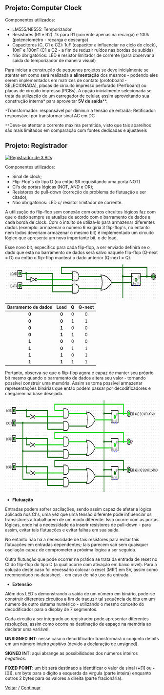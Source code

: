 ## **Projeto: Computer Clock**

Componentes utilizados:

- LM555/NE555: Temporizador
- Resistores (R1 e R2): 1k para R1 (corrente apenas na recarga) e 100k (potenciometro - recarga e descarga)
- Capacitores (C, C1 e C2): 1uF (capacitor a influenciar no ciclo do clock), 10nF e 100nF (C1 e C2 - a fim de reduzir ruídos nas bordas de subida)
- Não obrigatórios: LED e resistor limitador de corrente (para observar a saída do temporizador de maneira visual)

Para iniciar a construção de pequenos projetos se deve inicialmente se atentar em como será realizada a **alimentação** dos mesmos - podendo eles serem implementados em matrizes de contato (protoboard - SELECIONADA), placas de circuito impresso perfurado (Perfboard) ou placas de circuito impresso (PCBs). A opção inicialmente selecionada se trata da utilização de um carregador de celular, assim aproveitando sua construção interna* para aproveitar **5V de saída****.

`*`Transformador: responsável por diminuir a tensão de entrada; Retificador: responsável por transformar sinal AC em DC

`**`Deve-se atentar a corrente máxima permitida, visto que tais aparelhos são mais limitados em comparação com fontes dedicadas e ajustáveis


## **Projeto: Registrador**

[![Registrador de 3 Bits](https://i9.ytimg.com/vi/SPccMGu4pHI/mqdefault.jpg?sqp=CNizsakG-oaymwEmCMACELQB8quKqQMa8AEB-AHUBoAC4AOKAgwIABABGHIgVig6MA8=&rs=AOn4CLDQo2Ua6rNMzOXM-T2YTi0_XMe6sA)](https://youtu.be/SPccMGu4pHI "Registrador | 3 BITS")

Componentes utilizados:

- Sinal de clock;
- Flip-Flop's do tipo D (ou então SR requisitando uma porta NOT)
- CI's de portas lógicas (NOT, AND e OR);
- Resistores de pull-down (correção de problema de flutuação a ser citado);
- Não obrigatórios: LED c/ resistor limitador de corrente.

A utilização do flip-flop sem conexão com outros circuitos lógicos faz com que o dado sempre se atualize de acordo com o barramento de dados a cada borda de clock. Com o intuito de utilizá-lo para armazenar diferentes dados (exemplo: armazenar o número 6 exigiria 3 flip-flop's, no entanto nem todos deveriam armazenar o mesmo bit) é implementado um circuito lógico que apresenta um novo importante bit, o de load.

Esse novo bit, específico para cada flip-flop, a ser enviado definirá se o dado que está no barramento de dados será salvo naquele flip-flop (Q-next = D) ou então o flip-flop manterá o dado anterior (Q-next = Q).

<img src="img/Registrador1Bit.png" alt="Registrador utilizando portas lógicas e flip-flop" width="700" height="110">

|Barramento de dados|Load|Q|Q-next|
|:---:|:---:|:---:|:---:|
|**0**|**0**|0|0|
|**0**|**0**|1|1|
|**0**|**1**|0|0|
|**0**|**1**|1|0|
|**1**|**0**|0|0|
|**1**|**0**|1|1|
|**1**|**1**|0|1|
|**1**|**1**|1|1|

Portanto, observa-se que o flip-flop agora é capaz de manter seu próprio bit mesmo quando o barramento de dados altera seu valor - tornando possível construir uma memória. Assim se torna possível armazenar representações binárias que então podem passar por decodificadores e chegarem na base desejada.

<img src="img/Registrador3Bits.png" alt="Armazenando em memória o dígito 110 (6 na base decimal)" width="870" height="300">

- **Flutuação**

Entradas podem sofrer oscilações, sendo assim capaz de afetar a lógica aplicada nos CI's, uma vez que uma tensão diferente pode influenciar os transistores a trabalharem de um modo diferente. Isso ocorre com  as portas lógicas, onde há a necessidade da inserir resistores de pull-down - para assim, evitar tais flutuações e evitar falhas em sua saída.

No entanto não há a necessidade de tais resistores para evitar tais flutuações em entradas dependentes; tais parecem sair sem quaisquer oscilação capaz de comprometer a próxima lógica a ser seguida.

Outra flutuação que pode ocorrer na prática se trata da entrada de reset no CI do flip-flop do tipo D (a qual ocorre com ativação em baixo nível). Para a solução deste caso foi necessário colocar o reset (MR') em 5V, assim como recomendado no datasheet - em caso de não uso da entrada.

- **Extensão**

Além dos LED's demonstrando a saída de um número em binário, pode-se construir diferentes circuitos a fim de traduzir tal sequência de bits em um número de outro sistema numérico - utilizando o mesmo conceito do decodificador para o display de 7 segmentos.

Cada circuito a ser integrado ao registrador pode apresentar diferentes resoluções, assim como ocorre na destinação de espaço na memória ao declarar uma variável.

**UNSIGNED INT**: nesse caso o decodificador transformará o conjunto de bits em um número inteiro *positivo* (devido a declaração de unsigned).

**SIGNED INT**: aqui abrange as possibilidades dos números inteiros *negativos*.

**FIXED POINT**: um bit será destinado a identificar o valor de sinal (**+**[1] ou **-**[0]), um byte para o dígito a esquerda da vírgula (parte inteira) enquanto outros 2 bytes para os valores a direita (parte fracionária).

[Voltar](12-PartidaEAlarme.md) / [Continuar](21-ClockRegistrador.md)